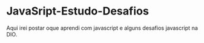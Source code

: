 # JavaSript-Estudo-Desafios
Aqui irei postar oque aprendi com javascript e alguns desafios javascript na DIO.
